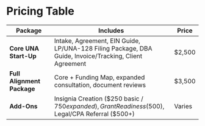 # Pricing Table

| Package | Includes | Price |
|---------|----------|-------|
| **Core UNA Start-Up** | Intake, Agreement, EIN Guide, LP/UNA-128 Filing Package, DBA Guide, Invoice/Tracking, Client Agreement | $2,500 |
| **Full Alignment Package** | Core + Funding Map, expanded consultation, document reviews | $3,500 |
| **Add-Ons** | Insignia Creation ($250 basic / $750 expanded), Grant Readiness ($500), Legal/CPA Referral ($500+) | Varies |

